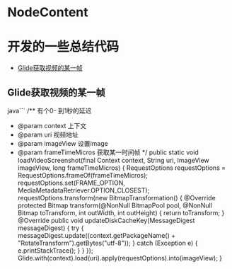# NodeContent
开发的一些总结代码
===========================
* [Glide获取视频的某一帧](#Glide获取视频的某一帧)


Glide获取视频的某一帧
---------------------
java```
/**
   有个0- 到1秒的延迟
   * @param context 上下文
   * @param uri 视频地址
   * @param imageView 设置image
   * @param frameTimeMicros 获取某一时间帧
   */
  public static void loadVideoScreenshot(final Context context, String uri, ImageView imageView, long frameTimeMicros) {
      RequestOptions requestOptions = RequestOptions.frameOf(frameTimeMicros);
      requestOptions.set(FRAME_OPTION, MediaMetadataRetriever.OPTION_CLOSEST);
      requestOptions.transform(new BitmapTransformation() {
          @Override
          protected Bitmap transform(@NonNull BitmapPool pool, @NonNull Bitmap toTransform, int outWidth, int outHeight) {
              return toTransform;
          }
          @Override
          public void updateDiskCacheKey(MessageDigest messageDigest) {
              try {
                  messageDigest.update((context.getPackageName() + "RotateTransform").getBytes("utf-8"));
              } catch (Exception e) {
                  e.printStackTrace();
              }
          }
      });
      Glide.with(context).load(uri).apply(requestOptions).into(imageView);
  }
```
